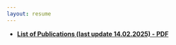 ```yaml
---
layout: resume
---
```


* [**List of Publications (last update 14.02.2025) - PDF**](References_Abesser_250214.pdf)

<!-- ### Footer

Last updated: Aug 2022 -->



